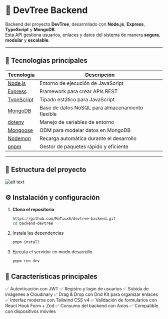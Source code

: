 # 🚀 DevTree Backend

Backend del proyecto **DevTree**, desarrollado con **Node.js**, **Express**, **TypeScript** y **MongoDB**.  
Esta API gestiona usuarios, enlaces y datos del sistema de manera **segura**, **modular** y **escalable**.

---

## 🧩 Tecnologías principales

| Tecnología | Descripción |
|-------------|-------------|
| [Node.js](https://nodejs.org/) | Entorno de ejecución de JavaScript |
| [Express](https://expressjs.com/) | Framework para crear APIs REST |
| [TypeScript](https://www.typescriptlang.org/) | Tipado estático para JavaScript |
| [MongoDB](https://www.mongodb.com/) | Base de datos NoSQL para almacenamiento flexible |
| [dotenv](https://github.com/motdotla/dotenv) | Manejo de variables de entorno |
| [Mongoose](https://mongoosejs.com/) | ODM para modelar datos en MongoDB |
| [Nodemon](https://github.com/remy/nodemon) | Recarga automática durante el desarrollo |
| [pnpm](https://pnpm.io/) | Gestor de paquetes rápido y eficiente |

---

## 🧠 Estructura del proyecto

![alt text](image.png)



## ⚙️ Instalación y configuración

1. **Clona el repositorio**
   ```bash
   https://github.com/MaTiuxS/devtree-backend.git
   cd backend-devtree

2. Instala las dependencias
    ```bash
    pnpm install

3. Ejecuta el servidor en modo desarrollo
    ```bash
    pnpm run dev

## 🎨 Características principales
✅ Autenticación con JWT
✅ Registro y login de usuarios
✅ Subida de imágenes a Cloudinary
✅ Drag & Drop con Dnd Kit para organizar enlaces
✅ Interfaz moderna con Tailwind CSS v4
✅ Validación de formularios con React Hook Form + Zod
✅ Consumo del backend con Axios
✅ Compatible con dispositivos móviles